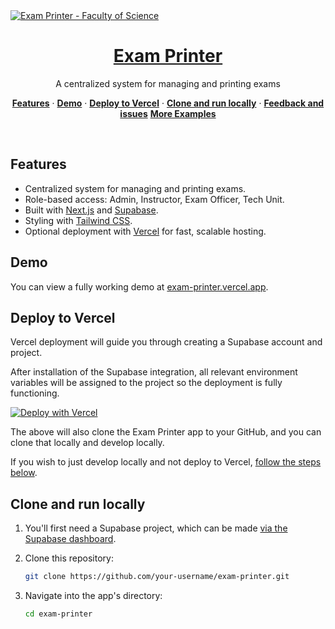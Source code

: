 <a href="https://your-app-link.vercel.app/">
  <img alt="Exam Printer - Faculty of Science" src="https://your-app-link.vercel.app/opengraph-image.png">
  <h1 align="center">Exam Printer</h1>
</a>

<p align="center">
 A centralized system for managing and printing exams
</p>

<p align="center">
  <a href="#features"><strong>Features</strong></a> ·
  <a href="#demo"><strong>Demo</strong></a> ·
  <a href="#deploy-to-vercel"><strong>Deploy to Vercel</strong></a> ·
  <a href="#clone-and-run-locally"><strong>Clone and run locally</strong></a> ·
  <a href="#feedback-and-issues"><strong>Feedback and issues</strong></a>
  <a href="#more-supabase-examples"><strong>More Examples</strong></a>
</p>
<br/>

## Features

- Centralized system for managing and printing exams.
- Role-based access: Admin, Instructor, Exam Officer, Tech Unit.
- Built with [Next.js](https://nextjs.org) and [Supabase](https://supabase.io).
- Styling with [Tailwind CSS](https://tailwindcss.com).
- Optional deployment with [Vercel](https://vercel.com) for fast, scalable hosting.

## Demo

You can view a fully working demo at [exam-printer.vercel.app](https://your-app-link.vercel.app).

## Deploy to Vercel

Vercel deployment will guide you through creating a Supabase account and project.

After installation of the Supabase integration, all relevant environment variables will be assigned to the project so the deployment is fully functioning.

[![Deploy with Vercel](https://vercel.com/button)](https://vercel.com/new/clone?repository-url=https%3A%2F%2Fgithub.com%2Fyour-username%2Fexam-printer&project-name=exam-printer&repository-name=exam-printer&demo-title=Exam+Printer+App&demo-description=A+centralized+system+for+managing+and+printing+exams.&demo-url=https%3A%2F%2Fyour-app-link.vercel.app%2F&external-id=https%3A%2F%2Fgithub.com%2Fyour-username%2Fexam-printer)

The above will also clone the Exam Printer app to your GitHub, and you can clone that locally and develop locally.

If you wish to just develop locally and not deploy to Vercel, [follow the steps below](#clone-and-run-locally).

## Clone and run locally

1. You'll first need a Supabase project, which can be made [via the Supabase dashboard](https://app.supabase.com/).

2. Clone this repository:

   ```bash
   git clone https://github.com/your-username/exam-printer.git
   ```

3. Navigate into the app's directory:

   ```bash
   cd exam-printer
   ```
